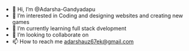 - 👋 Hi, I’m @Adarsha-Gandyadapu
- 👀 I’m interested in Coding and designing websites and creating new games
- 🌱 I’m currently learning full stack dvelopment 
- 💞️ I’m looking to collaborate on 
- 📫 How to reach me adarshauz67ek@gmail.com

<!---
Adarsha-Gandyadapu/Adarsha-Gandyadapu is a ✨ special ✨ repository because its `README.md` (this file) appears on your GitHub profile.
You can click the Preview link to take a look at your changes.
--->
